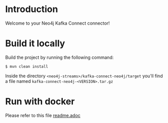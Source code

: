 # Introduction

Welcome to your Neo4j Kafka Connect connector!

# Build it locally

Build the project by running the following command:

    $ mvn clean install

Inside the directory `<neo4j-streams>/kafka-connect-neo4j/target` you'll find a file named `kafka-connect-neo4j-<VERSION>.tar.gz`

# Run with docker

Please refer to this file [readme.adoc](docker/readme.adoc)
